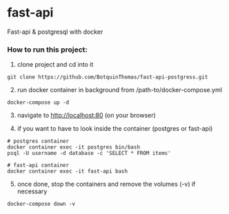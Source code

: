 # fast-api
Fast-api &amp; postgresql with docker

### How to run this project:

1) clone project and cd into it
```
git clone https://github.com/BotquinThomas/fast-api-postgress.git
```

2) run docker container in background from /path-to/docker-compose.yml
```
docker-compose up -d 
```

3) navigate to [http://localhost:80](http://localhost:80) (on your browser)


4) if you want to have to look inside the container (postgres or fast-api)
```
# postgres container
docker container exec -it postgres bin/bash
psql -U username -d database -c 'SELECT * FROM items'
```
```
# fast-api container
docker container exec -it fast-api bash
```

5) once done, stop the containers and remove the volumes (-v) if necessary
```
docker-compose down -v
```
